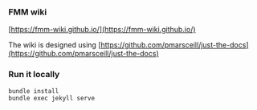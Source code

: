 ### FMM wiki

[https://fmm-wiki.github.io/](https://fmm-wiki.github.io/)

The wiki is designed using [https://github.com/pmarsceill/just-the-docs](https://github.com/pmarsceill/just-the-docs)

### Run it locally

```
bundle install
bundle exec jekyll serve
```
